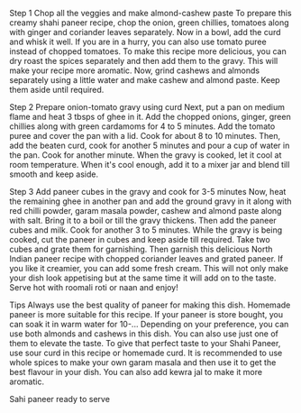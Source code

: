 Step 1 Chop all the veggies and make almond-cashew paste
To prepare this creamy shahi paneer recipe, chop the onion, green chillies, tomatoes along with ginger and coriander leaves separately. Now in a bowl, add the curd and whisk it well. If you are in a hurry, you can also use tomato puree instead of chopped tomatoes. To make this recipe more delicious, you can dry roast the spices separately and then add them to the gravy. This will make your recipe more aromatic. Now, grind cashews and almonds separately using a little water and make cashew and almond paste. Keep them aside until required.

Step 2 Prepare onion-tomato gravy using curd
Next, put a pan on medium flame and heat 3 tbsps of ghee in it. Add the chopped onions, ginger, green chillies along with green cardamoms for 4 to 5 minutes. Add the tomato puree and cover the pan with a lid. Cook for about 8 to 10 minutes. Then, add the beaten curd, cook for another 5 minutes and pour a cup of water in the pan. Cook for another minute. When the gravy is cooked, let it cool at room temperature. When it's cool enough, add it to a mixer jar and blend till smooth and keep aside.

Step 3 Add paneer cubes in the gravy and cook for 3-5 minutes
Now, heat the remaining ghee in another pan and add the ground gravy in it along with red chilli powder, garam masala powder, cashew and almond paste along with salt. Bring it to a boil or till the gravy thickens. Then add the paneer cubes and milk. Cook for another 3 to 5 minutes. While the gravy is being cooked, cut the paneer in cubes and keep aside till required. Take two cubes and grate them for garnishing. Then garnish this delicious North Indian paneer recipe with chopped coriander leaves and grated paneer. If you like it creamier, you can add some fresh cream. This will not only make your dish look appetising but at the same time it will add on to the taste. Serve hot with roomali roti or naan and enjoy!

Tips
Always use the best quality of paneer for making this dish. Homemade paneer is more suitable for this recipe. If your paneer is store bought, you can soak it in warm water for 10-...
Depending on your preference, you can use both almonds and cashews in this dish. You can also use just one of them to elevate the taste.
To give that perfect taste to your Shahi Paneer, use sour curd in this recipe or homemade curd.
It is recommended to use whole spices to make your own garam masala and then use it to get the best flavour in your dish.
You can also add kewra jal to make it more aromatic.

Sahi paneer ready to serve